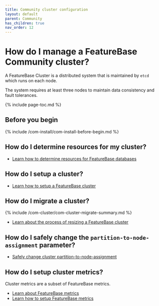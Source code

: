 ```yaml
---
title: Community cluster configuration
layout: default
parent: Community
has_children: true
nav_order: 12
---
```

# How do I manage a FeatureBase Community cluster?

A FeatureBase Cluster is a distributed system that is maintained by `etcd` which runs on each node.

The system requires at least three nodes to maintain data consistency and fault tolerances. <!--from https://stackoverflowteams.com/c/molecula/questions/179-->

{% include page-toc.md %}

## Before you begin
{% include /com-install/com-install-before-begin.md %}

## How do I determine resources for my cluster?

* [Learn how to determine resources for FeatureBase databases](/docs/concepts/old-size-featurebase-database)

## How do I setup a cluster?

* [Learn how to setup a FeatureBase cluster](/docs/community/com-cluster/com-cluster-setup)

## How do I migrate a cluster?

{% include /com-cluster/com-cluster-migrate-summary.md %}

* [Learn about the process of resizing a FeatureBase cluster](/docs/community/com-cluster/com-cluster-migrate)

## How do I safely change the `partition-to-node-assignment` parameter?

* [Safely change cluster partition-to-node-assignment](/docs/community/com-cluster/com-cluster-change-partition-node)

## How do I setup cluster metrics?

Cluster metrics are a subset of FeatureBase metrics.

* [Learn about FeatureBase metrics](/docs/community/com-monitoring/com-monitoring-metrics-fb#cluster-metrics)
* [Learn how to setup FeatureBase metrics](/docs/community/com-monitoring/com-monitoring-metrics-runtime-enable)
